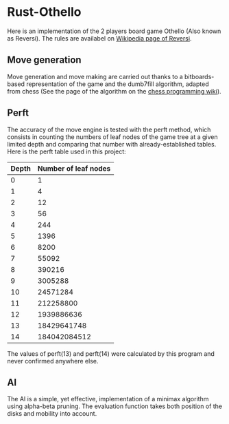 # Rust-Othello

Here is an implementation of the 2 players board game Othello (Also known as Reversi). The rules are availabel on [Wikipedia page of Reversi](https://en.wikipedia.org/wiki/Reversi).

## Move generation

Move generation and move making are carried out thanks to a bitboards-based representation of the game and the dumb7fill algorithm, adapted from chess (See the page of the algorithm on the [chess programming wiki](https://www.chessprogramming.org/Dumb7Fill)).

## Perft

The accuracy of the move engine is tested with the perft method, which consists in counting the numbers of leaf nodes of the game tree at a given limited depth and comparing that number with already-established tables. Here is the perft table used in this project:

|Depth|Number of leaf nodes|
|-----|--------------------|
|0    |1                   |
|1    |4                   |
|2    |12                  |
|3    |56                  |
|4    |244                 |
|5    |1396                |
|6    |8200                |
|7    |55092               |
|8    |390216              |
|9    |3005288             |
|10   |24571284            |
|11   |212258800           |
|12   |1939886636          |
|13   |18429641748         |  
|14   |184042084512        |

The values of perft(13) and perft(14) were calculated by this program and never confirmed anywhere else.

## AI

The AI is a simple, yet effective, implementation of a minimax algorithm using alpha-beta pruning. The evaluation function takes both position of the disks and mobility into account.
